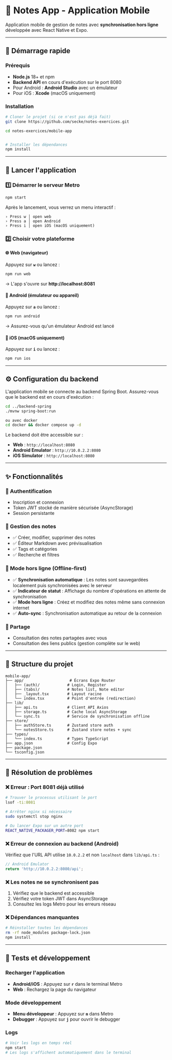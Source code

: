 # 📱 Notes App - Application Mobile

Application mobile de gestion de notes avec **synchronisation hors ligne** développée avec React Native et Expo.

---

## 🚀 Démarrage rapide

### Prérequis

- **Node.js** 18+ et npm
- **Backend API** en cours d'exécution sur le port 8080
- Pour Android : **Android Studio** avec un émulateur
- Pour iOS : **Xcode** (macOS uniquement)

### Installation

```bash
# Cloner le projet (si ce n'est pas déjà fait)
git clone https://github.com/secke/notes-exercices.git

cd notes-exercices/mobile-app


# Installer les dépendances
npm install
```

---

## 🎯 Lancer l'application

### 1️⃣ Démarrer le serveur Metro

```bash
npm start
```

Après le lancement, vous verrez un menu interactif :

```
› Press w │ open web
› Press a │ open Android
› Press i │ open iOS (macOS uniquement)
```

### 2️⃣ Choisir votre plateforme

#### 🌐 **Web** (navigateur)
Appuyez sur **`w`** ou lancez :
```bash
npm run web
```
→ L'app s'ouvre sur **http://localhost:8081**

#### 🤖 **Android** (émulateur ou appareil)
Appuyez sur **`a`** ou lancez :
```bash
npm run android
```
→ Assurez-vous qu'un émulateur Android est lancé

#### 🍎 **iOS** (macOS uniquement)
Appuyez sur **`i`** ou lancez :
```bash
npm run ios
```

---

## ⚙️ Configuration du backend

L'application mobile se connecte au backend Spring Boot. Assurez-vous que le backend est en cours d'exécution :

```bash
cd ../backend-spring
./mvnw spring-boot:run

ou avec docker 
cd docker && docker compose up -d
```

Le backend doit être accessible sur :
- **Web** : `http://localhost:8080`
- **Android Emulator** : `http://10.0.2.2:8080`
- **iOS Simulator** : `http://localhost:8080`

---

## ✨ Fonctionnalités

### 🔐 Authentification
- Inscription et connexion
- Token JWT stocké de manière sécurisée (AsyncStorage)
- Session persistante

### 📝 Gestion des notes
- ✅ Créer, modifier, supprimer des notes
- ✅ Éditeur Markdown avec prévisualisation
- ✅ Tags et catégories
- ✅ Recherche et filtres

### 📡 Mode hors ligne (Offline-first)
- ✅ **Synchronisation automatique** : Les notes sont sauvegardées localement puis synchronisées avec le serveur
- ✅ **Indicateur de statut** : Affichage du nombre d'opérations en attente de synchronisation
- ✅ **Mode hors ligne** : Créez et modifiez des notes même sans connexion internet
- ✅ **Auto-sync** : Synchronisation automatique au retour de la connexion

### 👥 Partage
- Consultation des notes partagées avec vous
- Consultation des liens publics (gestion complète sur le web)

---

## 📂 Structure du projet

```
mobile-app/
├── app/                    # Écrans Expo Router
│   ├── (auth)/            # Login, Register
│   ├── (tabs)/            # Notes list, Note editor
│   ├── _layout.tsx        # Layout racine
│   └── index.tsx          # Point d'entrée (redirection)
├── lib/
│   ├── api.ts             # Client API Axios
│   ├── storage.ts         # Cache local AsyncStorage
│   └── sync.ts            # Service de synchronisation offline
├── store/
│   ├── authStore.ts       # Zustand store auth
│   └── notesStore.ts      # Zustand store notes + sync
├── types/
│   └── index.ts           # Types TypeScript
├── app.json               # Config Expo
├── package.json
└── tsconfig.json
```

---

## 🔧 Résolution de problèmes

### ❌ Erreur : Port 8081 déjà utilisé

```bash
# Trouver le processus utilisant le port
lsof -ti:8081

# Arrêter nginx si nécessaire
sudo systemctl stop nginx

# Ou lancer Expo sur un autre port
REACT_NATIVE_PACKAGER_PORT=8082 npm start
```

### ❌ Erreur de connexion au backend (Android)

Vérifiez que l'URL API utilise `10.0.2.2` et non `localhost` dans `lib/api.ts` :

```typescript
// Android Emulator
return 'http://10.0.2.2:8080/api';
```

### ❌ Les notes ne se synchronisent pas

1. Vérifiez que le backend est accessible
2. Vérifiez votre token JWT dans AsyncStorage
3. Consultez les logs Metro pour les erreurs réseau

### ❌ Dépendances manquantes

```bash
# Réinstaller toutes les dépendances
rm -rf node_modules package-lock.json
npm install
```

---

## 🧪 Tests et développement

### Recharger l'application
- **Android/iOS** : Appuyez sur **`r`** dans le terminal Metro
- **Web** : Rechargez la page du navigateur

### Mode développement
- **Menu développeur** : Appuyez sur **`m`** dans Metro
- **Debugger** : Appuyez sur **`j`** pour ouvrir le debugger

### Logs
```bash
# Voir les logs en temps réel
npm start
# Les logs s'affichent automatiquement dans le terminal
```
